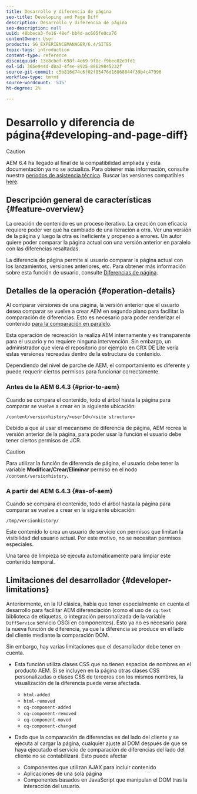 ```yaml
---
title: Desarrollo y diferencia de página
seo-title: Developing and Page Diff
description: Desarrollo y diferencia de página
seo-description: null
uuid: 48bbeca3-fe16-48ef-bb4d-ac605fe0ca76
contentOwner: User
products: SG_EXPERIENCEMANAGER/6.4/SITES
topic-tags: introduction
content-type: reference
discoiquuid: 13e8cbef-698f-4e69-9f8c-f9bee82e9fd1
exl-id: 365e944d-d8a3-4f4e-8925-88629845232f
source-git-commit: c5b816d74c6f02f85476d16868844f39b4c47996
workflow-type: tm+mt
source-wordcount: '515'
ht-degree: 2%

---
```


# Desarrollo y diferencia de página{#developing-and-page-diff}

>[!CAUTION]
>
>AEM 6.4 ha llegado al final de la compatibilidad ampliada y esta documentación ya no se actualiza. Para obtener más información, consulte nuestra [períodos de asistencia técnica](https://helpx.adobe.com/es/support/programs/eol-matrix.html). Buscar las versiones compatibles [here](https://experienceleague.adobe.com/docs/).

## Descripción general de características {#feature-overview}

La creación de contenido es un proceso iterativo. La creación con eficacia requiere poder ver qué ha cambiado de una iteración a otra. Ver una versión de la página y luego la otra es ineficiente y propenso a errores. Un autor quiere poder comparar la página actual con una versión anterior en paralelo con las diferencias resaltadas.

La diferencia de página permite al usuario comparar la página actual con los lanzamientos, versiones anteriores, etc. Para obtener más información sobre esta función de usuario, consulte [Diferencias de página](/help/sites-authoring/page-diff.md).

## Detalles de la operación {#operation-details}

Al comparar versiones de una página, la versión anterior que el usuario desea comparar se vuelve a crear AEM en segundo plano para facilitar la comparación de diferencias. Esto es necesario para poder renderizar el contenido [para la comparación en paralelo](/help/sites-authoring/page-diff.md#presentation-of-differences).

Esta operación de recreación la realiza AEM internamente y es transparente para el usuario y no requiere ninguna intervención. Sin embargo, un administrador que viera el repositorio por ejemplo en CRX DE Lite vería estas versiones recreadas dentro de la estructura de contenido.

Dependiendo del nivel de parche de AEM, el comportamiento es diferente y puede requerir ciertos permisos para funcionar correctamente.

### Antes de la AEM 6.4.3 {#prior-to-aem}

Cuando se compara el contenido, todo el árbol hasta la página para comparar se vuelve a crear en la siguiente ubicación:

`/content/versionhistory/<userId>/<site structure>`

Debido a que al usar el mecanismo de diferencia de página, AEM recrea la versión anterior de la página, para poder usar la función el usuario debe tener ciertos permisos de JCR.

>[!CAUTION]
>
>Para utilizar la función de diferencia de página, el usuario debe tener la variable **Modificar/Crear/Eliminar** permiso en el nodo `/content/versionhistory`.

### A partir del AEM 6.4.3 {#as-of-aem}

Cuando se compara el contenido, todo el árbol hasta la página para comparar se vuelve a crear en la siguiente ubicación:

`/tmp/versionhistory/`

Este contenido lo crea un usuario de servicio con permisos que limitan la visibilidad del usuario actual. Por este motivo, no se necesitan permisos especiales.

Una tarea de limpieza se ejecuta automáticamente para limpiar este contenido temporal.

## Limitaciones del desarrollador {#developer-limitations}

Anteriormente, en la IU clásica, había que tener especialmente en cuenta el desarrollo para facilitar AEM diferenciación (como el uso de `cq:text` biblioteca de etiquetas, o integración personalizada de la variable `DiffService` servicio OSGi en componentes). Esto ya no es necesario para la nueva función de diferencia, ya que la diferencia se produce en el lado del cliente mediante la comparación DOM.

Sin embargo, hay varias limitaciones que el desarrollador debe tener en cuenta.

* Esta función utiliza clases CSS que no tienen espacios de nombres en el producto AEM. Si se incluyen en la página otras clases CSS personalizadas o clases CSS de terceros con los mismos nombres, la visualización de la diferencia puede verse afectada.

   * `html-added`
   * `html-removed`
   * `cq-component-added`
   * `cq-component-removed`
   * `cq-component-moved`
   * `cq-component-changed`

* Dado que la comparación de diferencias es del lado del cliente y se ejecuta al cargar la página, cualquier ajuste al DOM después de que se haya ejecutado el servicio de comparación de diferencias del lado del cliente no se contabilizará. Esto puede afectar

   * Componentes que utilizan AJAX para incluir contenido
   * Aplicaciones de una sola página
   * Componentes basados en JavaScript que manipulan el DOM tras la interacción del usuario.
